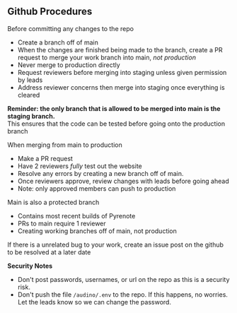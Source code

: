 ## Github Procedures
Before committing any changes to the repo
- Create a branch off of main
- When the changes are finished being made to the branch, create a PR request to merge your work branch into main, *not production*
- Never merge to production directly
- Request reviewers before merging into staging unless given permission by leads
- Address reviewer concerns then merge into staging once everything is cleared

**Reminder: the only branch that is allowed to be merged into main is the staging branch.**  
This ensures that the code can be tested before going onto the production branch

When merging from main to production
- Make a PR request
- Have 2 reviewers *fully* test out the website
- Resolve any errors by creating a new branch off of main. 
- Once reviewers approve, review changes with leads before going ahead
- Note: only approved members can push to production

Main is also a protected branch
- Contains most recent builds of Pyrenote
- PRs to main require 1 reviewer
- Creating working branches off of main, not production

If there is a unrelated bug to your work, create an issue post on the github to be resolved at a later date

**Security Notes**
- Don't post passwords, usernames, or url on the repo as this is a security risk.
- Don't push the file `/audino/.env` to the repo. 
If this happens, no worries. Let the leads know so we can change the password.